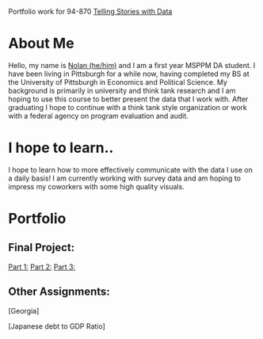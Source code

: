 
Portfolio work for 94-870 [Telling Stories with Data](https://api.heinz.cmu.edu/courses_api/course_detail/94-870/)


# About Me
Hello, my name is [Nolan (he/him)](https://www.linkedin.com/in/nolanroosa/) and I am a first year MSPPM DA student. I have been living in Pittsburgh for a while now, having completed my BS at the University of Pittsburgh in Economics and Political Science. My background is primarily in university and think tank research and I am hoping to use this course to better present the data that I work with. After graduating I hope to continue with a think tank style organization or work with a federal agency on program evaluation and audit.

# I hope to learn..
I hope to learn how to more effectively communicate with the data I use on a daily basis! I am currently working with survey data and am hoping to impress my coworkers with some high quality visuals.

# Portfolio

## Final Project: 

[Part 1:](https://github.com/nolanroosa/portfolio/blob/main/finalProject/Final%20Project%20Part%20I)
[Part 2:](https://github.com/nolanroosa/portfolio/blob/main/finalProject/Final%20Project%20Part%20II)
[Part 3:](https://github.com/nolanroosa/portfolio/blob/main/finalProject/Final%20Project%20Part%20III)


## Other Assignments:

[Georgia]

[Japanese debt to GDP Ratio]



